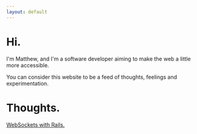 ```yaml
---
layout: default
---
```


# Hi.

I'm Matthew, and I'm a software developer aiming to make the web a little more accessible.

You can consider this website to be a feed of thoughts, feelings and experimentation.


# Thoughts.

[WebSockets with Rails.](./looking-into-websockets.html)
